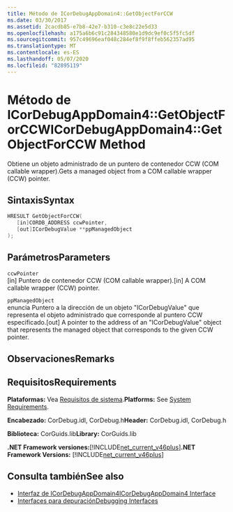 ```yaml
---
title: Método de ICorDebugAppDomain4::GetObjectForCCW
ms.date: 03/30/2017
ms.assetid: 2cacdb85-e7b8-42e7-b310-c3e8c22e5d33
ms.openlocfilehash: a175a6b6c91c284348580e1d9dc9ef0c5f5fc5df
ms.sourcegitcommit: 957c49696eaf048c284ef8f9f8ffeb562357ad95
ms.translationtype: MT
ms.contentlocale: es-ES
ms.lasthandoff: 05/07/2020
ms.locfileid: "82895119"
---
```

# <a name="icordebugappdomain4getobjectforccw-method"></a><span data-ttu-id="6035b-102">Método de ICorDebugAppDomain4::GetObjectForCCW</span><span class="sxs-lookup"><span data-stu-id="6035b-102">ICorDebugAppDomain4::GetObjectForCCW Method</span></span>
<span data-ttu-id="6035b-103">Obtiene un objeto administrado de un puntero de contenedor CCW (COM callable wrapper).</span><span class="sxs-lookup"><span data-stu-id="6035b-103">Gets a managed object from a COM callable wrapper (CCW) pointer.</span></span>  
  
## <a name="syntax"></a><span data-ttu-id="6035b-104">Sintaxis</span><span class="sxs-lookup"><span data-stu-id="6035b-104">Syntax</span></span>  
  
```cpp  
HRESULT GetObjectForCCW(  
   [in]CORDB_ADDRESS ccwPointer,
   [out]ICorDebugValue **ppManagedObject  
);  
```  
  
## <a name="parameters"></a><span data-ttu-id="6035b-105">Parámetros</span><span class="sxs-lookup"><span data-stu-id="6035b-105">Parameters</span></span>  
 `ccwPointer`  
 <span data-ttu-id="6035b-106">[in] Puntero de contenedor CCW (COM callable wrapper).</span><span class="sxs-lookup"><span data-stu-id="6035b-106">[in] A COM callable wrapper (CCW) pointer.</span></span>  
  
 `ppManagedObject`  
 <span data-ttu-id="6035b-107">enuncia Puntero a la dirección de un objeto "ICorDebugValue" que representa el objeto administrado que corresponde al puntero CCW especificado.</span><span class="sxs-lookup"><span data-stu-id="6035b-107">[out] A pointer to the address of an "ICorDebugValue" object that represents the managed object that corresponds to the given CCW pointer.</span></span>  
  
## <a name="remarks"></a><span data-ttu-id="6035b-108">Observaciones</span><span class="sxs-lookup"><span data-stu-id="6035b-108">Remarks</span></span>  
  
## <a name="requirements"></a><span data-ttu-id="6035b-109">Requisitos</span><span class="sxs-lookup"><span data-stu-id="6035b-109">Requirements</span></span>  
 <span data-ttu-id="6035b-110">**Plataformas:** Vea [Requisitos de sistema](../../get-started/system-requirements.md).</span><span class="sxs-lookup"><span data-stu-id="6035b-110">**Platforms:** See [System Requirements](../../get-started/system-requirements.md).</span></span>  
  
 <span data-ttu-id="6035b-111">**Encabezado:** CorDebug.idl, CorDebug.h</span><span class="sxs-lookup"><span data-stu-id="6035b-111">**Header:** CorDebug.idl, CorDebug.h</span></span>  
  
 <span data-ttu-id="6035b-112">**Biblioteca:** CorGuids.lib</span><span class="sxs-lookup"><span data-stu-id="6035b-112">**Library:** CorGuids.lib</span></span>  
  
 <span data-ttu-id="6035b-113">**.NET Framework versiones:**[!INCLUDE[net_current_v46plus](../../../../includes/net-current-v46plus-md.md)]</span><span class="sxs-lookup"><span data-stu-id="6035b-113">**.NET Framework Versions:** [!INCLUDE[net_current_v46plus](../../../../includes/net-current-v46plus-md.md)]</span></span>  
  
## <a name="see-also"></a><span data-ttu-id="6035b-114">Consulta también</span><span class="sxs-lookup"><span data-stu-id="6035b-114">See also</span></span>

- [<span data-ttu-id="6035b-115">Interfaz de ICorDebugAppDomain4</span><span class="sxs-lookup"><span data-stu-id="6035b-115">ICorDebugAppDomain4 Interface</span></span>](icordebugappdomain4-interface.md)
- [<span data-ttu-id="6035b-116">Interfaces para depuración</span><span class="sxs-lookup"><span data-stu-id="6035b-116">Debugging Interfaces</span></span>](debugging-interfaces.md)
